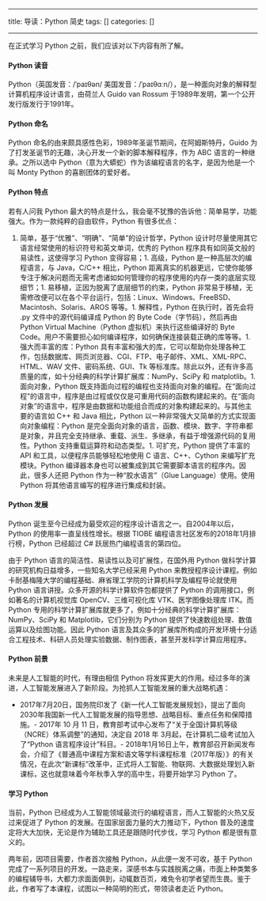 
--- 
title:  导读：Python 简史 
tags: []
categories: [] 

---
在正式学习 Python 之前，我们应该对以下内容有所了解。

#### Python 读音

Python（英国发音：/ˈpaɪθən/ 美国发音：/ˈpaɪθɑːn/），是一种面向对象的解释型计算机程序设计语言，由荷兰人 Guido van Rossum 于1989年发明，第一个公开发行版发行于1991年。

#### Python 命名

Python 命名的由来颇具感性色彩，1989年圣诞节期间，在阿姆斯特丹，Guido 为了打发圣诞节的无趣，决心开发一个新的脚本解释程序，作为 ABC 语言的一种继承。之所以选中 Python（意为大蟒蛇）作为该编程语言的名字，是因为他是一个叫 Monty Python 的喜剧团体的爱好者。

#### Python 特点

若有人问我 Python 最大的特点是什么，我会毫不犹豫的告诉他：简单易学，功能强大。作为一款纯粹的自由软件，Python 有很多优点：
1. 简单，基于“优雅”、“明确”、“简单”的设计哲学，Python 设计时尽量使用其它语言经常使用的标识符号和英文单词，优秀的 Python 程序具有如同英文般的易读性，这使得学习 Python 变得容易；1. 高级，Python 是一种高层次的编程语言，与 Java，C/C++ 相比，Python 距离真实的机器更远，它使你能够专注于解决问题而无需考虑诸如如何管理你的程序使用的内存一类的底层实现细节；1. 易移植，正因为脱离了底层细节的约束，Python 非常易于移植，无需修改便可以在各个平台运行，包括：Linux、Windows、FreeBSD、Macintosh、Solaris、AROS 等等。1. 解释性，Python 在执行时，首先会将 .py 文件中的源代码编译成 Python 的 Byte Code（字节码），然后再由 Python Virtual Machine（Python 虚拟机）来执行这些编译好的 Byte Code。用户不需要担心如何编译程序，如何确保连接装载正确的库等等。1. 强大而丰富的库：Python 具有丰富和强大的库，它可以帮助你处理各种工作，包括数据库、网页浏览器、CGI、FTP、电子邮件、XML、XML-RPC、HTML、WAV 文件、密码系统、GUI、Tk 等标准库。除此以外，还有许多高质量的库，如十分经典的科学计算扩展库：NumPy、SciPy 和 matplotlib。1. 面向对象，Python 既支持面向过程的编程也支持面向对象的编程。在“面向过程”的语言中，程序是由过程或仅仅是可重用代码的函数构建起来的。在“面向对象”的语言中，程序是由数据和功能组合而成的对象构建起来的。与其他主要的语言如 C++ 和 Java 相比，Python 以一种非常强大又简单的方式实现面向对象编程：Python 是完全面向对象的语言，函数、模块、数字、字符串都是对象，并且完全支持继承、重载、派生、多继承，有益于增强源代码的复用性。Python 支持重载运算符和动态类型。1. 可扩充，Python 提供了丰富的 API 和工具，以便程序员能够轻松地使用 C 语言、C++、Cython 来编写扩充模块。Python 编译器本身也可以被集成到其它需要脚本语言的程序内。因此，很多人还把 Python 作为一种“胶水语言”（Glue Language）使用。使用 Python 将其他语言编写的程序进行集成和封装。
#### Python 发展

Python 诞生至今已经成为最受欢迎的程序设计语言之一。自2004年以后，Python 的使用率一直呈线性增长。根据 TIOBE 编程语言社区发布的2018年1月排行榜，Python 已经超过 C# 跃居热门编程语言的第四位。

由于 Python 语言的简洁性、易读性以及可扩展性，在国外用 Python 做科学计算的研究机构日益增多，一些知名大学已经采用 Python 来教授程序设计课程。例如卡耐基梅隆大学的编程基础、麻省理工学院的计算机科学及编程导论就使用 Python 语言讲授。众多开源的科学计算软件包都提供了 Python 的调用接口，例如著名的计算机视觉库 OpenCV、三维可视化库 VTK、医学图像处理库 ITK。而 Python 专用的科学计算扩展库就更多了，例如十分经典的科学计算扩展库：NumPy、SciPy 和 Matplotlib，它们分别为 Python 提供了快速数组处理、数值运算以及绘图功能。因此 Python 语言及其众多的扩展库所构成的开发环境十分适合工程技术、科研人员处理实验数据、制作图表，甚至开发科学计算应用程序。

#### Python 前景

未来是人工智能的时代，有理由相信 Python 将发挥更大的作用。经过多年的演进，人工智能发展进入了新阶段。为抢抓人工智能发展的重大战略机遇：
- 2017年7月20日，国务院印发了《新一代人工智能发展规划》，提出了面向2030年我国新一代人工智能发展的指导思想、战略目标、重点任务和保障措施。- 2017年 10 月 11 日，教育部考试中心发布了“关于全国计算机等级（NCRE）体系调整”的通知，决定自 2018 年 3月起，在计算机二级考试加入了“Python 语言程序设计”科目。- 2018年1月16日上午，教育部召开新闻发布会，介绍了《普通高中课程方案和语文等学科课程标准（2017年版）》的有关情况，在此次“新课标”改革中，正式将人工智能、物联网、大数据处理划入新课标，这也就意味着今年秋季入学的高中生，将要开始学习 Python 了。
#### 学习 Python

当前，Python 已经成为人工智能领域最流行的编程语言，而人工智能的火热又反过来促进了 Python 的发展。在国家层面力量的大力推动下，Python 普及的速度定将大大加快，无论是作为辅助工具还是跟随时代步伐，学习 Python 都是很有意义的。

两年前，因项目需要，作者首次接触 Python，从此便一发不可收，基于 Python 完成了一系列项目的开发。一路走来，深感书本与实践脱离之痛，市面上种类繁多的编程辅导书，大都力求面面俱到，动辄数百页，难免令初学者望而生畏。鉴于此，作者写了本课程，试图以一种简明的形式，带领读者走近 Python。
